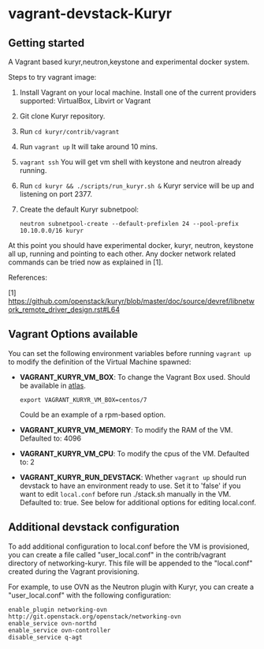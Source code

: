 vagrant-devstack-Kuryr
======================

Getting started
---------------

A Vagrant based kuryr,neutron,keystone and experimental docker system.

Steps to try vagrant image:

 1. Install Vagrant on your local machine. Install one of the current
    providers supported: VirtualBox, Libvirt or Vagrant
 2. Git clone Kuryr repository.
 3. Run `cd kuryr/contrib/vagrant`
 4. Run `vagrant up`
    It will take around 10 mins.
 5. `vagrant ssh`
    You will get vm shell with keystone and neutron already running.
 6. Run `cd kuryr && ./scripts/run_kuryr.sh &`
    Kuryr service will be up and listening on port 2377.
 7. Create the default Kuryr subnetpool:

        neutron subnetpool-create --default-prefixlen 24 --pool-prefix 10.10.0.0/16 kuryr

At this point you should have experimental docker, kuryr, neutron, keystone all
up, running and pointing to each other. Any docker network related commands can
be tried now as explained in [1].

References:

[1] https://github.com/openstack/kuryr/blob/master/doc/source/devref/libnetwork_remote_driver_design.rst#L64

Vagrant Options available
-------------------------

You can set the following environment variables before running `vagrant up` to modify
the definition of the Virtual Machine spawned:

 * **VAGRANT\_KURYR\_VM\_BOX**: To change the Vagrant Box used. Should be available in
   [atlas](atlas.hashicorp.com).

       export VAGRANT_KURYR_VM_BOX=centos/7

   Could be an example of a rpm-based option.

 * **VAGRANT\_KURYR\_VM\_MEMORY**: To modify the RAM of the VM. Defaulted to: 4096
 * **VAGRANT\_KURYR\_VM\_CPU**: To modify the cpus of the VM. Defaulted to: 2
 * **VAGRANT\_KURYR\_RUN\_DEVSTACK**: Whether `vagrant up` should run devstack to
   have an environment ready to use. Set it to 'false' if you want to edit
   `local.conf` before run ./stack.sh manually in the VM. Defaulted to: true.
   See below for additional options for editing local.conf.

Additional devstack configuration
---------------------------------

To add additional configuration to local.conf before the VM is provisioned, you can
create a file called "user_local.conf" in the contrib/vagrant directory of
networking-kuryr. This file will be appended to the "local.conf" created during the
Vagrant provisioning.

For example, to use OVN as the Neutron plugin with Kuryr, you can create a
"user_local.conf" with the following configuration:

    enable_plugin networking-ovn http://git.openstack.org/openstack/networking-ovn
    enable_service ovn-northd
    enable_service ovn-controller
    disable_service q-agt
